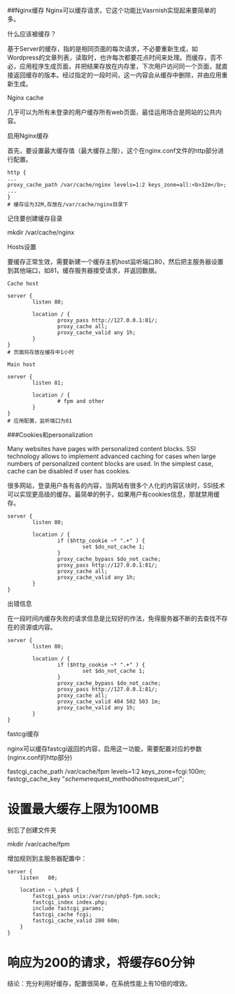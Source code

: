 ##Nginx缓存
Nginx可以缓存请求，它这个功能比Vasrnish实现起来要简单的多。

什么应该被缓存？

基于Server的缓存，指的是相同页面的每次请求，不必要重新生成，如Wordpress的文章列表，读取时，也许每次都要花点时间来处理。而缓存，否不必，应用程序生成页面，并把结果存放在内存里，下次用户访问同一个页面，就直接返回缓存的版本。经过指定的一段时间，这一内容会从缓存中删除，并由应用重新生成。

 Nginx cache

几乎可以为所有未登录的用户缓存所有web页面，最佳运用场合是网站的公共内容。

启用Nginx缓存

首先，要设置最大缓存值（最大缓存上限），这个在nginx.conf文件的http部分进行配置。

	http {
	...
	proxy_cache_path /var/cache/nginx levels=1:2 keys_zone=all:<b>32m</b>;
	...
	}
	# 缓存设为32M,存放在/var/cache/nginx目录下

记住要创建缓存目录

mkdir /var/cache/nginx


Hosts设置

要缓存正常生效，需要新建一个缓存主机host监听端口80，然后把主服务器设置到其他端口，如81，缓存服务器接受请求，并返回数据。

	Cache host
	
	server {
	        listen 80;
	
	        location / {
	                proxy_pass http://127.0.0.1:81/;
	                proxy_cache all;
	                proxy_cache_valid any 1h;
	        }
	}
	# 页面将存放在缓存中1小时
	
	Main host
	
	server {
	        listen 81;
	
	        location / {
	                # fpm and other
	        }
	}
	# 应用配置，监听端口为81
	
###Cookies和personalization


Many websites have pages with personalized content blocks. SSI technology allows to implement advanced caching for cases when large numbers of personalized content blocks are used. In the simplest case, cache can be disabled if user has cookies.

很多网站，登录用户各有各的内容，当网站有很多个人化的内容区块时，SSI技术可以实现更高级的缓存。最简单的例子，如果用户有cookies信息，那就禁用缓存。

	server {
	        listen 80;
	
	        location / {
	                if ($http_cookie ~* ".+" ) {
	                        set $do_not_cache 1;
	                }
	                proxy_cache_bypass $do_not_cache;
	                proxy_pass http://127.0.0.1:81/;
	                proxy_cache all;
	                proxy_cache_valid any 1h;
	        }
	}


出错信息

在一段时间内缓存失败的请求信息是比较好的作法，免得服务器不断的去查找不存在的资源或内容。

	
	server {
	        listen 80;
	
	        location / {
	                if ($http_cookie ~* ".+" ) {
	                        set $do_not_cache 1;
	                }
	                proxy_cache_bypass $do_not_cache;
	                proxy_pass http://127.0.0.1:81/;
	                proxy_cache all;
	                proxy_cache_valid 404 502 503 1m;
	                proxy_cache_valid any 1h;
	        }
	}

fastcgi缓存

nginx可以缓存fastcgi返回的内容，启用这一功能，需要配置对应的参数(nginx.conf的http部分)


fastcgi_cache_path /var/cache/fpm levels=1:2 keys_zone=fcgi:100m;
fastcgi_cache_key "$scheme$request_method$host$request_uri";
# 设置最大缓存上限为100MB

别忘了创建文件夹

mkdir /var/cache/fpm

增加规则到主服务器配置中：

	server {
	    listen   80;
	
	    location ~ \.php$ {
	        fastcgi_pass unix:/var/run/php5-fpm.sock;
	        fastcgi_index index.php;
	        include fastcgi_params;
	        fastcgi_cache fcgi;
	        fastcgi_cache_valid 200 60m;
	    }
	}
# 响应为200的请求，将缓存60分钟

结论：充分利用好缓存，配置很简单，在系统性能上有10倍的增效。

